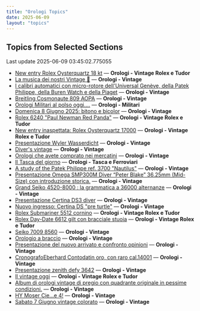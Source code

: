 ```yaml
---
title: "Orologi Topics"
date: 2025-06-09
layout: "topics"
---
```


## Topics from Selected Sections

Last update 2025-06-09 03:45:02.775055

- [New entry Rolex Oysterquartz 18 kt](https://orologi.forumfree.it/?t=80713978) — **Orologi - Vintage Rolex e Tudor**
- [La musica dei nostri Vintage 🎼](https://orologi.forumfree.it/?t=80718241) — **Orologi - Vintage**
- [I calibri automatici con micro-rotore dell'Universal Genève, della Patek Philippe, della Buren Watch e della Piaget](https://orologi.forumfree.it/?t=80701756) — **Orologi - Vintage**
- [Breitling Cosmonaute 809 AOPA](https://orologi.forumfree.it/?t=80718580) — **Orologi - Vintage**
- [Orologi Militari al polso oggi….](https://orologi.forumfree.it/?t=80440118) — **Orologi - Militari**
- [Domenica 8 Giugno 2025: bitono e bicolor](https://orologi.forumfree.it/?t=80717900) — **Orologi - Vintage**
- [Rolex 6240 "Paul Newman Red Panda"](https://orologi.forumfree.it/?t=80675837) — **Orologi - Vintage Rolex e Tudor**
- [New entry inaspettata: Rolex Oysterquartz 17000](https://orologi.forumfree.it/?t=80701175) — **Orologi - Vintage Rolex e Tudor**
- [Presentazione Wyler Wasserdicht](https://orologi.forumfree.it/?t=80717742) — **Orologi - Vintage**
- [Diver's vintage](https://orologi.forumfree.it/?t=71608461) — **Orologi - Vintage**
- [Orologi che avete comprato nei mercatini](https://orologi.forumfree.it/?t=80718165) — **Orologi - Vintage**
- [Il Tasca del giorno](https://orologi.forumfree.it/?t=80702163) — **Orologi - Tasca e Ferroviari**
- [A study of the Patek Philippe ref. 3700 "Nautilus"](https://orologi.forumfree.it/?t=71277241) — **Orologi - Vintage**
- [Presentazione Omega SMP300M Diver “Peter Blake” 36.25mm (Mid-Size) con introduzione storica.](https://orologi.forumfree.it/?t=80712458) — **Orologi - Vintage**
- [Grand Seiko 4520-8000 : la grammatica a 36000 alternanze](https://orologi.forumfree.it/?t=79625187) — **Orologi - Vintage**
- [Presentazione Certina DS3 diver](https://orologi.forumfree.it/?t=80715969) — **Orologi - Vintage**
- [Nuovo ingresso: Certina DS "pre turtle"](https://orologi.forumfree.it/?t=80717439) — **Orologi - Vintage**
- [Rolex Submariner 5512 cornino](https://orologi.forumfree.it/?t=2200296) — **Orologi - Vintage Rolex e Tudor**
- [Rolex Day-Date 6612 gilt con bracciale stuoia](https://orologi.forumfree.it/?t=80717292) — **Orologi - Vintage Rolex e Tudor**
- [Seiko 7009 8560](https://orologi.forumfree.it/?t=80718522) — **Orologi - Vintage**
- [Orologio a braccio](https://orologi.forumfree.it/?t=80717157) — **Orologi - Vintage**
- [Presentazione del nuovo arrivato e confronto opinioni](https://orologi.forumfree.it/?t=80717681) — **Orologi - Vintage**
- [CronografoEberhard Contodatin oro, con raro cal.14001](https://orologi.forumfree.it/?t=64689531) — **Orologi - Vintage**
- [Presentazione zenith defy 3642](https://orologi.forumfree.it/?t=80717818) — **Orologi - Vintage**
- [Il vintage oggi](https://orologi.forumfree.it/?t=80718509) — **Orologi - Vintage Rolex e Tudor**
- [Album di orologi vintage di pregio con quadrante originale  in pessime condizioni.](https://orologi.forumfree.it/?t=79944873) — **Orologi - Vintage**
- [HY Moser Cie...e 4!](https://orologi.forumfree.it/?t=80716988) — **Orologi - Vintage**
- [Sabato 7 Giugno vintage colorato](https://orologi.forumfree.it/?t=80717069) — **Orologi - Vintage**
